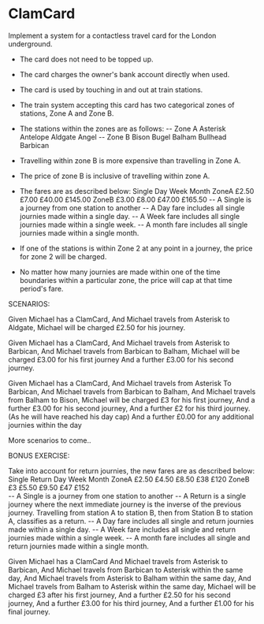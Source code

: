 # ClamCard

Implement a system for a contactless travel card for the London underground.

* The card does not need to be topped up.
* The card charges the owner's bank account directly when used.
* The card is used by touching in and out at train stations.
* The train system accepting this card has two categorical zones of stations, Zone A and Zone B.
* The stations within the zones are as follows:
        -- Zone A
          Asterisk
          Antelope
          Aldgate
          Angel
        -- Zone B
          Bison
          Bugel
          Balham
          Bullhead
          Barbican
        
* Travelling within zone B is more expensive than travelling in Zone A.
* The price of zone B is inclusive of travelling within zone A.
* The fares are as described below:
                        Single  Day     Week    Month
                ZoneA   £2.50   £7.00   £40.00  £145.00
                ZoneB   £3.00   £8.00   £47.00  £165.50
        -- A Single is a journey from one station to another 
        -- A Day fare includes all single journies made within a single day.
        -- A Week fare includes all single journies made within a single week.
        -- A month fare includes all single journies made within a single month.

* If one of the stations is within Zone 2 at any point in a journey, the price for zone 2 will be charged.
* No matter how many journies are made within one of the time boundaries within a particular zone, the price will cap at that time period's fare.

SCENARIOS:

Given Michael has a ClamCard,
And Michael travels from Asterisk to Aldgate,
Michael will be charged £2.50 for his journey.

Given Michael has a ClamCard,
And Michael travels from Asterisk to Barbican,
And Michael travels from Barbican to Balham,
Michael will be charged £3.00 for his first journey
And a further £3.00 for his second journey.

Given Michael has a ClamCard,
And Michael travels from Asterisk To Barbican,
And Michael travels from Barbican to Balham,
And Michael travels from Balham to Bison, 
Michael will be charged £3 for his first journey,
And a further £3.00 for his second journey,
And a further £2 for his third journey. (As he will have reached his day cap)
And a further £0.00 for any additional journies within the day

More scenarios to come..

BONUS EXERCISE: 

Take into account for return journies, the new fares are as described below:
                        Single  Return  Day     Week    Month
                ZoneA   £2.50   £4.50   £8.50   £38     £120
                ZoneB   £3      £5.50   £9.50   £47     £152    
        -- A Single is a journey from one station to another 
        -- A Return is a single journey where the next immediate journey is the inverse of the previous journey. 
           Travelling from station A to station B, then from Station B to station A, classifies as a return.
        -- A Day fare includes all single and return journies made within a single day.
        -- A Week fare includes all single and return journies made within a single week.
        -- A month fare includes all single and return journies made within a single month.
        
        
Given Michael has a ClamCard 
And Michael travels from Asterisk to Barbican,
And Michael travels from Barbican to Asterisk within the same day,
And Michael travels from Asterisk to Balham within the same day,
And Michael travels from Balham to Asterisk within the same day,
Michael will be charged £3 after his first journey,
And a further £2.50 for his second journey,
And a further £3.00 for his third journey,
And a further £1.00 for his final journey.
